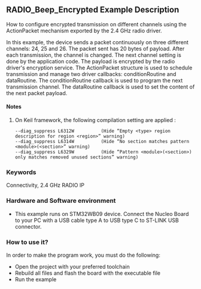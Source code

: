 ## __RADIO_Beep_Encrypted Example Description__

How to configure encrypted transmission on different channels using the ActionPacket mechanism exported by the 2.4 GHz radio driver.

In this example, the device sends a packet continuously on three different channels: 24, 25 and 26. The packet sent has 20 bytes of payload.
After each transmission, the channel is changed. The next channel setting is done by the application code. The payload is encrypted by the radio driver's encryption service.
The ActionPacket structure is used to schedule transmission and manage two driver callbacks: conditionRoutine and dataRoutine.
The conditionRoutine callback is used to program the next transmission channel.
The dataRoutine callback is used to set the content of the next packet payload.

#### __Notes__
                                            
 1. On Keil framework, the following compilation setting are applied :
    
        --diag_suppress L6312W          (Hide “Empty <type> region description for region <region>” warning)
        --diag_suppress L6314W          (Hide “No section matches pattern <module>(<section>” warning)
        --diag_suppress L6329W          (Hide “Pattern <module>(<section>) only matches removed unused sections” warning)


### __Keywords__

Connectivity, 2.4 GHz RADIO IP

### __Hardware and Software environment__

  - This example runs on STM32WB09 device.
    Connect the Nucleo Board to your PC with a USB cable type A to USB type C to ST-LINK USB connector. 

### __How to use it?__

In order to make the program work, you must do the following:

 - Open the project with your preferred toolchain
 - Rebuild all files and flash the board with the executable file
 - Run the example

